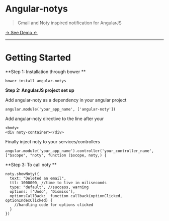 Angular-notys
=========
>Gmail and Noty inspired notification for AngularJS

[→ See Demo ←](http://steve-ng.github.io/angular-notys/#/api/showNoty)

___

Getting Started
=========


**Step 1: Installation through bower **

    bower install angular-notys


**Step 2: AngularJS project set up**

Add angular-noty as a dependency in your angular project 


    angular.module('your_app_name', ['angular-noty'])
 
Add angular-noty directive to the line after your <body>  


    <body>
    <div noty-container></div> 
Finally inject noty to your services/controllers


    angular.module('your_app_name').controller('your_controller_name', 
    ["$scope", "noty", function ($scope, noty,) {
    
**Step 3: To call noty **


    noty.showNoty({
      text: "Deleted an email",
      ttl: 1000000, //time to live in miliseconds
      type: "default", //success, warning 
      options: ['Undo', 'Dismiss'], 
      optionsCallBack:  function callback(optionClicked, optionIndexClicked) {
        //handling code for options clicked
      }
    })